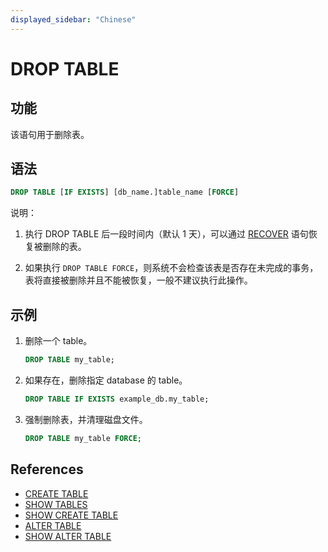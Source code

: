 ```yaml
---
displayed_sidebar: "Chinese"
---
```


# DROP TABLE

## 功能

该语句用于删除表。

## 语法

```sql
DROP TABLE [IF EXISTS] [db_name.]table_name [FORCE]
```

说明：

1. 执行 DROP TABLE 后一段时间内（默认 1 天），可以通过 [RECOVER](../data-definition/RECOVER.md) 语句恢复被删除的表。

2. 如果执行 `DROP TABLE FORCE`，则系统不会检查该表是否存在未完成的事务，表将直接被删除并且不能被恢复，一般不建议执行此操作。

## 示例

1. 删除一个 table。

    ```sql
    DROP TABLE my_table;
    ```

2. 如果存在，删除指定 database 的 table。

    ```sql
    DROP TABLE IF EXISTS example_db.my_table;
    ```

3. 强制删除表，并清理磁盘文件。

    ```sql
    DROP TABLE my_table FORCE;
    ```

## References

* [CREATE TABLE](CREATE_TABLE.md)
* [SHOW TABLES](../data-manipulation/SHOW_TABLES.md)
* [SHOW CREATE TABLE](../data-manipulation/SHOW_CREATE_TABLE.md)
* [ALTER TABLE](ALTER_TABLE.md)
* [SHOW ALTER TABLE](../data-manipulation/SHOW_ALTER.md)
